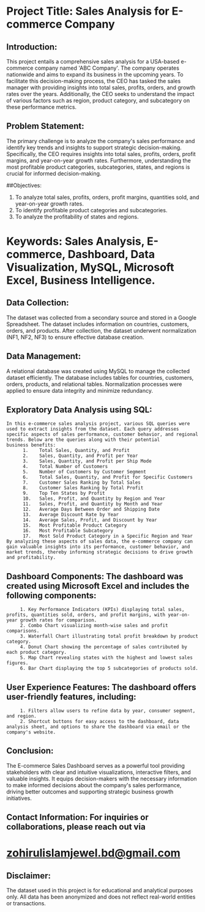 # Project Title: Sales Analysis for E-commerce Company


## Introduction: 
This project entails a comprehensive sales analysis for a USA-based e-commerce company named 'ABC Company'. The company operates nationwide and aims to expand its business in the upcoming years. To facilitate this decision-making process, the CEO has tasked the sales manager with providing insights into total sales, profits, orders, and growth rates over the years. Additionally, the CEO seeks to understand the impact of various factors such as region, product category, and subcategory on these performance metrics.


## Problem Statement: 
The primary challenge is to analyze the company's sales performance and identify key trends and insights to support strategic decision-making. Specifically, the CEO requires insights into total sales, profits, orders, profit margins, and year-on-year growth rates. Furthermore, understanding the most profitable product categories, subcategories, states, and regions is crucial for informed decision-making.


##Objectives:
1.	To analyze total sales, profits, orders, profit margins, quantities sold, and year-on-year growth rates.
2.	To identify profitable product categories and subcategories.
3.	To analyze the profitability of states and regions.


# Keywords: Sales Analysis, E-commerce, Dashboard, Data Visualization, MySQL, Microsoft Excel, Business Intelligence.


## Data Collection: 
The dataset was collected from a secondary source and stored in a Google Spreadsheet. The dataset includes information on countries, customers, orders, and products. After collection, the dataset underwent normalization (NF1, NF2, NF3) to ensure effective database creation.


## Data Management: 
A relational database was created using MySQL to manage the collected dataset efficiently. The database includes tables for countries, customers, orders, products, and relational tables. Normalization processes were applied to ensure data integrity and minimize redundancy.


## Exploratory Data Analysis using SQL:
    In this e-commerce sales analysis project, various SQL queries were used to extract insights from the dataset. Each query addresses specific aspects of sales performance, customer behavior, and regional trends. Below are the queries along with their potential 
    business benefits:
          1.	Total Sales, Quantity, and Profit
          2.	Sales, Quantity, and Profit per Year
          3.	Sales, Quantity, and Profit per Ship Mode
          4.	Total Number of Customers
          5.	Number of Customers by Customer Segment
          6.	Total Sales, Quantity, and Profit for Specific Customers
          7.	Customer Sales Ranking by Total Sales
          8.	Customer Sales Ranking by Total Profit
          9.	Top Ten States by Profit
          10.	Sales, Profit, and Quantity by Region and Year
          11.	Sales, Profit, and Quantity by Month and Year
          12.	Average Days Between Order and Shipping Date
          13.	Average Discount Rate by Year
          14.	Average Sales, Profit, and Discount by Year
          15.	Most Profitable Product Category
          16.	Most Profitable Subcategory
          17.	Most Sold Product Category in a Specific Region and Year
    By analyzing these aspects of sales data, the e-commerce company can gain valuable insights into its performance, customer behavior, and market trends, thereby informing strategic decisions to drive growth and profitability.


## Dashboard Components: The dashboard was created using Microsoft Excel and includes the following components:
         1.	Key Performance Indicators (KPIs) displaying total sales, profits, quantities sold, orders, and profit margins, with year-on-year growth rates for comparison.
         2.	Combo Chart visualizing month-wise sales and profit comparisons.
         3.	Waterfall Chart illustrating total profit breakdown by product category.
         4.	Donut Chart showing the percentage of sales contributed by each product category.
         5.	Map Chart revealing states with the highest and lowest sales figures.
         6.	Bar Chart displaying the top 5 subcategories of products sold.

## User Experience Features: The dashboard offers user-friendly features, including:
         1.	Filters allow users to refine data by year, consumer segment, and region.
         2.	Shortcut buttons for easy access to the dashboard, data analysis sheet, and options to share the dashboard via email or the company's website.


## Conclusion: 
The E-commerce Sales Dashboard serves as a powerful tool providing stakeholders with clear and intuitive visualizations, interactive filters, and valuable insights. It equips decision-makers with the necessary information to make informed decisions about the company's sales performance, driving better outcomes and supporting strategic business growth initiatives.

## Contact Information: For inquiries or collaborations, please reach out via    
# zohirulislamjewel.bd@gmail.com 

## Disclaimer: 
The dataset used in this project is for educational and analytical purposes only. All data has been anonymized and does not reflect real-world entities or transactions.
